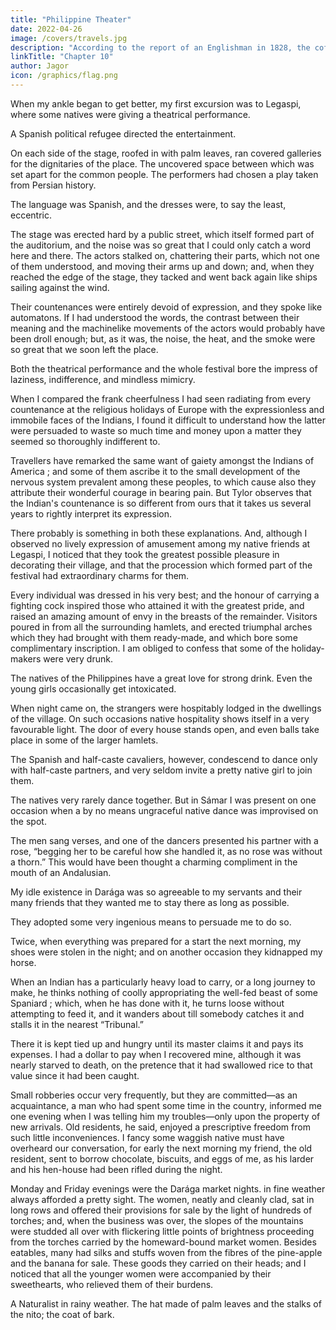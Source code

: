 ```yaml
---
title: "Philippine Theater"
date: 2022-04-26
image: /covers/travels.jpg
description: "According to the report of an Englishman in 1828, the coffee-plant was almost unknown 40 years before, and was represented only by a few specimens in the Botanical Gardens at Manila"
linkTitle: "Chapter 10"
author: Jagor
icon: /graphics/flag.png
---
```



When my ankle began to get better, my first excursion was to Legaspi, where some natives were giving a theatrical performance. 

A Spanish political refugee directed the entertainment. 

On each side of the stage, roofed in with palm leaves, ran covered galleries for the dignitaries of the place. The uncovered space between which was set apart for the common people. The performers had chosen a play taken from Persian history. 

The language was Spanish, and the dresses were, to say the least, eccentric. 

The stage was erected hard by a public street, which itself formed part of the auditorium, and the noise was so great that I could only catch a word here and there. The actors stalked on, chattering their parts, which not one of them understood, and moving their arms up and down; and, when they reached the edge of the stage, they tacked and went back again like ships sailing against the wind. 

Their countenances were entirely devoid of expression, and they spoke like automatons. If I had understood the words, the contrast between their meaning and the machinelike movements of the actors would probably have been droll enough; but, as it was, the noise, the heat, and the smoke were so great that we soon left the place.

Both the theatrical performance and the whole festival bore the impress of laziness, indifference, and mindless mimicry. 

When I compared the frank cheerfulness I had seen radiating from every countenance at the religious holidays of Europe with the expressionless and immobile faces of the Indians, I found it difficult to understand how the latter were persuaded to waste so much time and money upon a matter they seemed so thoroughly indifferent to.

Travellers have remarked the same want of gaiety amongst the Indians of America ; and some of them ascribe it to the small development of the nervous system prevalent among these peoples, to which cause also they attribute their wonderful courage in bearing pain. But Tylor observes that the Indian's countenance is so different from ours that it takes us several years to rightly interpret its expression. 

There probably is something in both these explanations. And, although I observed no lively expression of amusement among my native friends at Legaspi, I noticed that they took the greatest possible pleasure in decorating their village, and that the procession which formed part of the festival had extraordinary charms for them. 

Every individual was dressed in his very best; and the honour of carrying a fighting cock inspired those who attained it with the greatest pride, and raised an amazing amount of envy in the breasts of the remainder. Visitors poured in from all the surrounding hamlets, and erected triumphal arches which they had brought with them ready-made, and which bore some complimentary inscription. I am obliged to confess that some of the holiday-makers were very drunk.

The natives of the Philippines have a great love for strong drink. Even the young girls occasionally get intoxicated. 

When night came on, the strangers were hospitably lodged in the dwellings of the village. On such occasions native hospitality shows itself in a very favourable light. The door of every house stands open, and even balls take place in some of the larger hamlets. 

The Spanish and half-caste cavaliers, however, condescend to dance only with half-caste partners, and very seldom invite a pretty native girl to join them. 

The natives very rarely dance together. But in Sámar I was present on one occasion when a by no means ungraceful native dance was improvised on the spot. 

The men sang verses, and one of the dancers presented his partner with a rose, “begging her to be careful how she handled it, as no rose was without a thorn.” This would have been thought a charming compliment in the mouth of an Andalusian.

My idle existence in Darága was so agreeable to my servants and their many friends that they wanted me to stay there as long as possible. 

They adopted some very ingenious means to persuade me to do so. 

Twice, when everything was prepared for a start the next morning, my shoes were stolen in the night; and on another occasion they kidnapped my horse. 

When an Indian has a particularly heavy load to carry, or a long journey to make, he thinks nothing of coolly appropriating the well-fed beast of some Spaniard ; which, when he has done with it, he turns loose without attempting to feed it, and it wanders about till somebody catches it and stalls it in the nearest “Tribunal.” 

There it is kept tied up and hungry until its master claims it and pays its expenses. I had a dollar to pay when I recovered mine, although it was nearly starved to death, on the pretence that it had swallowed rice to that value since it had been caught.

Small robberies occur very frequently, but they are committed—as an acquaintance, a man who had spent some time in the country, informed me one evening when I was telling him my troubles—only upon the property of new arrivals. Old residents, he said, enjoyed a prescriptive freedom from such little inconveniences. I fancy some waggish native must have overheard our conversation, for early the next morning my friend, the old resident, sent to borrow chocolate, biscuits, and eggs of me, as his larder and his hen-house had been rifled during the night.

Monday and Friday evenings were the Darága market nights. in fine weather always afforded a pretty sight. The women, neatly and cleanly clad, sat in long rows and offered their provisions for sale by the light of hundreds of torches; and, when the business was over, the slopes of the mountains were studded all over with flickering little points of brightness proceeding from the torches carried by the homeward-bound market women. Besides eatables, many had silks and stuffs woven from the fibres of the pine-apple and the banana for sale. These goods they carried on their heads; and I noticed that all the younger women were accompanied by their sweethearts, who relieved them of their burdens.

A Naturalist in rainy weather. The hat made of palm leaves and the stalks of the nito; the coat of bark.
